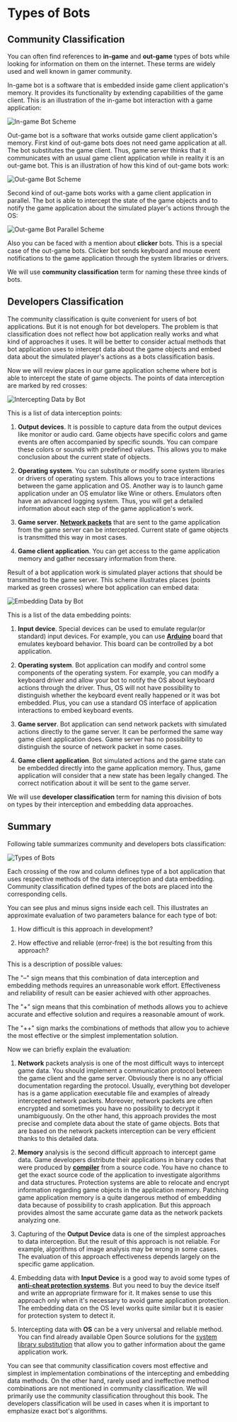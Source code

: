 # Types of Bots

## Community Classification

You can often find references to **in-game** and **out-game** types of bots while looking for information on them on the internet. These terms are widely used and well known in gamer community.

In-game bot is a software that is embedded inside game client application's memory. It provides its functionality by extending capabilities of the game client. This is an illustration of the in-game bot interaction with a game application:

![In-game Bot Scheme](ingame-bot.png)

Out-game bot is a software that works outside game client application's memory. First kind of out-game bots does not need game application at all. The bot substitutes the game client. Thus, game server thinks that it communicates with an usual game client application while in reality it is an out-game bot. This is an illustration of how this kind of out-game bots work:

![Out-game Bot Scheme](outgame-bot.png)

Second kind of out-game bots works with a game client application in parallel. The bot is able to intercept the state of the game objects and to notify the game application about the simulated player's actions through the OS:

![Out-game Bot Parallel Scheme](outgame-bot-parallel.png)

Also you can be faced with a mention about **clicker** bots. This is a special case of the out-game bots. Clicker bot sends keyboard and mouse event notifications to the game application through the system libraries or drivers.

We will use **community classification** term for naming these three kinds of bots.

## Developers Classification

The community classification is quite convenient for users of bot applications. But it is not enough for bot developers. The problem is that classification does not reflect how bot application really works and what kind of approaches it uses. It will be better to consider actual methods that bot application uses to intercept data about the game objects and embed data about the simulated player's actions as a bots classification basis.

Now we will review places in our game application scheme where bot is able to intercept the state of game objects. The points of data interception are marked by red crosses:

![Intercepting Data by Bot](input-data-bot.png)

This is a list of data interception points:

1. **Output devices**. It is possible to capture data from the output devices like monitor or audio card. Game objects have specific colors and game events are often accompanied by specific sounds. You can compare these colors or sounds with predefined values. This allows you to make conclusion about the current state of objects.

2. **Operating system**. You can substitute or modify some system libraries or drivers of operating system. This allows you to trace interactions between the game application and OS. Another way is to launch game application under an OS emulator like Wine or others. Emulators often have an advanced logging system. Thus, you will get a detailed information about each step of the game application's work.

3. **Game server**. [**Network packets**](https://en.wikipedia.org/wiki/Network_packet) that are sent to the game application from the game server can be intercepted. Current state of game objects is transmitted this way in most cases.

4. **Game client application**. You can get access to the game application memory and gather necessary information from there.

Result of a bot application work is simulated player actions that should be transmitted to the game server. This scheme illustrates places (points marked as green crosses) where bot application can embed data:

![Embedding Data by Bot](output-data-bot.png)

This is a list of the data embedding points:

1. **Input device**. Special devices can be used to emulate regular(or standard) input devices. For example, you can use [**Arduino**](https://en.wikipedia.org/wiki/Arduino) board that emulates keyboard behavior. This board can be controlled by a bot application.

2. **Operating system**. Bot application can modify and control some components of the operating system. For example, you can modify a keyboard driver and allow your bot to notify the OS about keyboard actions through the driver. Thus, OS will not have possibility to distinguish whether the keyboard event really happened or it was bot embedded. Plus, you can use a standard OS interface of application interactions to embed keyboard events.

3. **Game server**. Bot application can send network packets with simulated actions directly to the game server. It can be performed the same way game client application does. Game server has no possibility to distinguish the source of network packet in some cases.

4. **Game client application**. Bot simulated actions and the game state can be embedded directly into the game application memory. Thus, game application will consider that a new state has been legally changed. The correct notification about it will be sent to the game server.

We will use **developer classification** term for naming this division of bots on types by their interception and embedding data approaches.

## Summary

Following table summarizes community and developers bots classification:

![Types of Bots](types-of-bots.png)

Each crossing of the row and column defines type of a bot application that uses respective methods of the data interception and data embedding. Community classification defined types of the bots are placed into the corresponding cells. 

You can see plus and minus signs inside each cell. This illustrates an approximate evaluation of two parameters balance for each type of bot:

1. How difficult is this approach in development?

2. How effective and reliable (error-free) is the bot resulting from this approach?

This is a description of possible values:

The "–" sign means that this combination of data interception and embedding methods requires an unreasonable work effort. Effectiveness and reliability of result can be easier achieved with other approaches.

The "+" sign means that this combination of methods allows you to achieve accurate and effective solution and requires a reasonable amount of work.

The "++" sign marks the combinations of methods that allow you to achieve the most effective or the simplest implementation solution.

Now we can briefly explain the evaluation:

1. **Network** packets analysis is one of the most difficult ways to intercept game data. You should implement a communication protocol between the game client and the game server. Obviously there is no any official documentation regarding the protocol. Usually, everything bot developer has is a game application executable file and examples of already intercepted network packets. Moreover, network packets are often encrypted and sometimes you have no possibility to decrypt it unambiguously. On the other hand, this approach provides the most precise and complete data about the state of game objects. Bots that are based on the network packets interception can be very efficient thanks to this detailed data.

2. **Memory** analysis is the second difficult approach to intercept game data. Game developers distribute their applications in binary codes that were produced by [**compiler**](https://en.wikipedia.org/wiki/Compiler) from a source code. You have no chance to get the exact source code of the application to investigate algorithms and data structures. Protection systems are able to relocate and encrypt information regarding game objects in the application memory. Patching game application memory is a quite dangerous method of embedding data because of possibility to crash application. But this approach provides almost the same accurate game data as the network packets analyzing one.

3. Capturing of the **Output Device** data is one of the simplest approaches to data interception. But the result of this approach is not reliable. For example, algorithms of image analysis may be wrong in some cases. The evaluation of this approach effectiveness depends largely on the specific game application.

4. Embedding data with **Input Device** is a good way to avoid some types of [**anti-cheat protection systems**](https://en.wikipedia.org/wiki/Cheating_in_online_games#Anti-cheating_methods_and_limitations). But you need to buy the device itself and write an appropriate firmware for it. It makes sense to use this approach only when it's necessary to avoid game application protection. The embedding data on the OS level works quite similar but it is easier for protection system to detect it.

5. Intercepting data with **OS** can be a very universal and reliable method. You can find already available Open Source solutions for the [system library substitution](https://graphics.stanford.edu/~mdfisher/D3D9Interceptor.html) that allow you to gather information about the game application work.

You can see that community classification covers most effective and simplest in implementation combinations of the intercepting and embedding data methods. On the other hand, rarely used and ineffective method combinations are not mentioned in community classification. We will primarily use the community classification throughout this book. The developers classification will be used in cases when it is important to emphasize exact bot's algorithms.